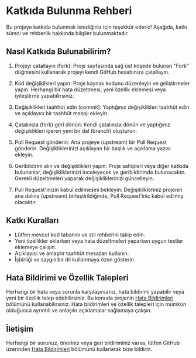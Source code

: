 # Katkıda Bulunma Rehberi

Bu projeye katkıda bulunmak istediğiniz için teşekkür ederiz! Aşağıda, katkı süreci ve rehberlik hakkında bilgiler bulunmaktadır.

## Nasıl Katkıda Bulunabilirim?

1. Projeyi çatallayın (fork): Proje sayfasında sağ üst köşede bulunan "Fork" düğmesini kullanarak projeyi kendi GitHub hesabınıza çatallayın.

2. Kod değişiklikleri yapın: Proje kaynak kodunu düzenleyin ve geliştirmeler yapın. Herhangi bir hata düzeltmesi, yeni özellik eklemesi veya iyileştirme yapabilirsiniz.

3. Değişiklikleri taahhüt edin (commit): Yaptığınız değişiklikleri taahhüt edin ve açıklayıcı bir taahhüt mesajı ekleyin.

4. Çatalınıza (fork) geri dönün: Kendi çatalınıza dönün ve yaptığınız değişiklikleri içeren yeni bir dal (branch) oluşturun.

5. Pull Request gönderin: Ana projeye (upstream) bir Pull Request gönderin. Değişikliklerinizi açıklayan bir başlık ve açıklama yazısı ekleyin.

6. Geribildirim alın ve değişiklikleri yapın: Proje sahipleri veya diğer katkıda bulunanlar, değişikliklerinizi inceleyecek ve geribildirimde bulunacaktır. Gerekli düzeltmeleri yaparak değişikliklerinizi güncelleyin.

7. Pull Request'inizin kabul edilmesini bekleyin: Değişiklikleriniz projenin ana dalına (upstream) birleştirildiğinde, Pull Request'iniz kabul edilmiş olacaktır.

## Katkı Kuralları

- Lütfen mevcut kod tabanını ve stil rehberini takip edin.
- Yeni özellikler eklerken veya hata düzeltmeleri yaparken uygun testler eklemeye çalışın.
- Açıklayıcı ve anlaşılır taahhüt mesajları kullanın.
- İşbirliği ve saygılı bir dil kullanmaya özen gösterin.

## Hata Bildirimi ve Özellik Talepleri

Herhangi bir hata veya sorunla karşılaşırsanız, hata bildirimi yapabilir veya yeni bir özellik talep edebilirsiniz. Bu konuda projenin [Hata Bildirimleri](https://github.com/proje/adresi/issues) bölümünü kullanabilirsiniz. Hata bildirimleri ve özellik talepleri için mümkün olduğunca ayrıntılı ve anlaşılır açıklamalar sağlamaya çalışın.

## İletişim

Herhangi bir sorunuz, öneriniz veya geri bildiriminiz varsa, lütfen GitHub üzerinden [Hata Bildirimleri](https://github.com/proje/adresi/issues) bölümünü kullanarak bize bildirin.

